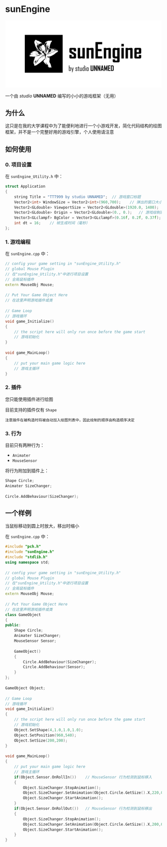 # **sunEngine** 

![sunEngineIcon](https://github.com/xiaowangxu/sunEngine/blob/master/image/sunEngine.png?raw=true)

一个由 *studio* **UNNAMED** 编写的小小的游戏框架（无用）

## 为什么
这只是在我的大学课程中为了能便利地进行一个小游戏开发，简化代码结构的绘图框架，并不是一个完整好用的游戏引擎，个人使用请注意

## 如何使用

### 0. 项目设置
在 `sunEngine_Utility.h` 中：
```c++
struct Application
{
	string Title = "TTT999 by studio UNNAMED";	// 游戏窗口标题
	Vector2<int> WindowSize = Vector2<int>(960,700);	// 弹出的窗口大小
	Vector2<GLdouble> ViewportSize = Vector2<GLdouble>(1920.0, 1400);	// 游戏画面大小
	Vector2<GLdouble> Origin = Vector2<GLdouble>(0., 0.);	// 游戏绘制原点，不必修改
	Vector3<GLclampf> BgColor = Vector3<GLclampf>(0.16f, 0.2f, 0.37f);	// 游戏背景色
	int dt = 16;	// 帧生成时间（毫秒）
};
```
### 1. 游戏编程
在 `sunEngine.cpp` 中：
```c++
// config your game setting in "sunEngine_Utility.h"
// global Mouse Plugin
// 在"sunEngine_Utility.h"中进行项目设置
// 全局鼠标插件
extern MouseObj Mouse;

// Put Your Game Object Here
// 在这里声明游戏插件或类

// Game Loop
// 游戏循环
void game_Initialize()
{
	// the script here will only run once before the game start
	// 游戏初始化
}

void game_MainLoop()
{
	// put your main game logic here
	// 游戏主循环
}
```
### 2. 插件
您只能使用插件进行绘图

目前支持的插件仅有 `Shape`

	注意插件在被构造时将被自动加入绘图列表中，因此绘制的顺序由构造顺序决定

### 3. 行为
目前只有两种行为：
+ `Animater`
+ `MouseSensor`

将行为附加到插件上：
```c++
Shape Circle;
Animater SizeChanger;

Circle.AddBehaviour(SizeChanger);
```
## 一个样例
当鼠标移动到圆上时放大，移出时缩小

在 `sunEngine.cpp` 中：
```c++
#include "pch.h"
#include "sunEngine.h"
#include "stdlib.h"
using namespace std;

// config your game setting in "sunEngine_Utility.h"
// global Mouse Plugin
// 在"sunEngine_Utility.h"中进行项目设置
// 全局鼠标插件
extern MouseObj Mouse;

// Put Your Game Object Here
// 在这里声明游戏插件或类
class GameObject
{
public:
	Shape Circle;
	Animater SizeChanger;
	MouseSensor Sensor;

	GameObject()
	{
		Circle.AddBehaviour(SizeChanger);
		Circle.AddBehaviour(Sensor);
	}
};

GameObject Object;

// Game Loop
// 游戏循环
void game_Initialize()
{
	// the script here will only run once before the game start
	// 游戏初始化
	Object.SetShape(4,1.0,1.0,1.0);
	Object.SetPosition(960,540);
	Object.SetSize(200,200);
}

void game_MainLoop()
{
	// put your main game logic here
	// 游戏主循环
	if(Object.Sensor.OnRollIn())	// MouseSensor 行为检测到鼠标移入
	{
		Object.SizeChanger.StopAnimation();
		Object.SizeChanger.SetAnimation(Object.Circle.GetSize().X,220,0.3,bh_Animater::BackOut,bh_Animater::Once,bh_Animater::Size);
		Object.SizeChanger.StartAnimation();
	}
	if(Object.Sensor.OnRollOut())	// MouseSensor 行为检测到鼠标移出
	{
		Object.SizeChanger.StopAnimation();
		Object.SizeChanger.SetAnimation(Object.Circle.GetSize().X,200,0.3,bh_Animater::BackOut,bh_Animater::Once,bh_Animater::Size);
		Object.SizeChanger.StartAnimation();
	}
}
```
